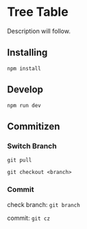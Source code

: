 # Tree Table

Description will follow.

## Installing

``` npm install ```

## Develop

``` npm run dev ```

## Commitizen

### Switch Branch

``` git pull ```

``` git checkout <branch> ```

### Commit

check branch:
``` git branch ```

commit:
``` git cz ```
